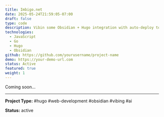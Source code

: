 ```yaml
---
title: Imbigo.net
date: 2025-05-24T21:59:05-07:00
draft: false
type: code
description: Vibin some Obsidian + Hugo integration with auto-deploy to a custom domain and free hosting from github
technologies:
  - JavaScript
  - Go
  - Hugo
  - Obsidian
github: https://github.com/yourusername/project-name
demo: https://your-demo-url.com
status: Active
featured: true
weight: 1
---
```


  

Coming soon...
  


---

  

**Project Type:** #hugo #web-development #obsidian #vibing #ai 

**Status:** active

